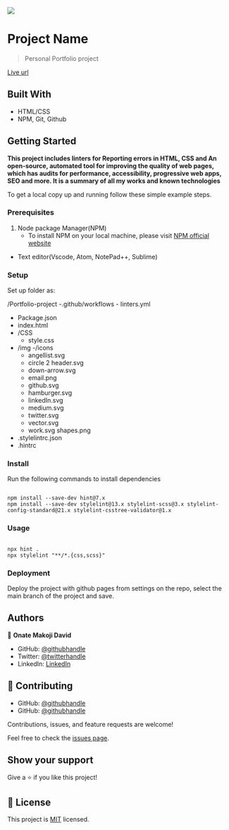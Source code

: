 ![](https://img.shields.io/badge/Microverse-blueviolet)

# Project Name

> Personal Portfolio project

[Live url](https://acedavon.github.io/Portfolio-project/)

## Built With

- HTML/CSS
- NPM, Git, Github

## Getting Started

**This project includes linters for Reporting errors in HTML, CSS and An open-source, automated tool for improving the quality of web pages, which has audits for performance, accessibility, progressive web apps, SEO and more. It is a summary of all my works and known technologies**

To get a local copy up and running follow these simple example steps.

### Prerequisites

1. Node package Manager(NPM)
   - To install NPM on your local machine, please visit [ NPM official website](https://nodejs.org/en/download/)

- Text editor(Vscode, Atom, NotePad++, Sublime)

### Setup

Set up folder as:

/Portfolio-project
-.github/workflows - linters.yml

- Package.json
- index.html
- /CSS
  - style.css
- /img
  -/icons
  - angellist.svg
  - circle 2 header.svg
  - down-arrow.svg
  - email.png
  - github.svg
  - hamburger.svg
  - linkedIn.svg
  - medium.svg
  - twitter.svg
  - vector.svg
  - work.svg
    shapes.png
- .stylelintrc.json
- .hintrc

### Install

Run the following commands to install dependencies

```

npm install --save-dev hint@7.x
npm install --save-dev stylelint@13.x stylelint-scss@3.x stylelint-config-standard@21.x stylelint-csstree-validator@1.x

```

### Usage

```

npx hint .
npx stylelint "**/*.{css,scss}"

```

### Deployment
Deploy the project with github pages from settings on the repo, select the main branch of the project and save.

## Authors

👤 **Onate Makoji David**

- GitHub: [@githubhandle](https://github.com/aceDavon)
- Twitter: [@twitterhandle](https://twitter.com/Sharkleshevon)
- LinkedIn: [LinkedIn](https://linkedin.com/in/david-makoji-b6090971)

## 🤝 Contributing

- GitHub: [@githubhandle](https://github.com/KebebewAbabu)
- GitHub: [@githubhandle](https://github.com/DebbyMiressa)

Contributions, issues, and feature requests are welcome!

Feel free to check the [issues page](../../issues/).

## Show your support

Give a ⭐️ if you like this project!

## 📝 License

This project is [MIT](./MIT.md) licensed.
